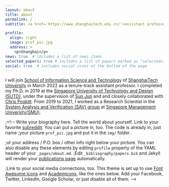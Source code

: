 ```yaml
---
layout: about
title: about
permalink: /
subtitle: <a href='https://www.shanghaitech.edu.cn/'>assistant professor@ShanghaiTech University</a>

profile:
  align: right
  image: prof_pic.jpg
  address: >  
    <p>Shanghai</p>
news: true  # includes a list of news items
selected_papers: true # includes a list of papers marked as "selected={true}"
social: true  # includes social icons at the bottom of the page
---
```



I will join [School of Information Science and Technology](https://sist.shanghaitech.edu.cn/) of [ShanghaiTech University](https://www.shanghaitech.edu.cn/) in March 2022 as a tenure-track assistant professor. I completed my Ph.D. in 2019 at the [Singapore University of Technology and Design (SUTD)](https://www.sutd.edu.sg/), under the supervision of [Sun Jun](https://sunjun.site/) and and closely collaborated with [Chris Poskitt](https://cposkitt.github.io/). From 2019 to 2021, I worked as a Research Scientist in the [System Analysis and Verification (SAV) group](https://sav-smu.github.io/) at [Singapore Management University(SMU)](https://www.smu.edu.sg/).


;<!-- Write your biography here. Tell the world about yourself. Link to your favorite [subreddit](http://reddit.com). You can put a picture in, too. The code is already in, just name ;your picture `prof_pic.jpg` and put it in the `img/` folder.

;ut your address / P.O. box / other info right below your picture. You can also disable any these elements by editing `profile` property of the YAML header of your `_pages/about.md`. ;Edit `_bibliography/papers.bib` and Jekyll will render your [publications page](/al-folio/publications/) automatically.

;Link to your social media connections, too. This theme is set up to use [Font Awesome icons](http://fortawesome.github.io/Font-Awesome/) and [Academicons](https://jpswalsh.github.io/;academicons/), like the ones below. Add your Facebook, Twitter, LinkedIn, Google Scholar, or just disable all of them. -->
